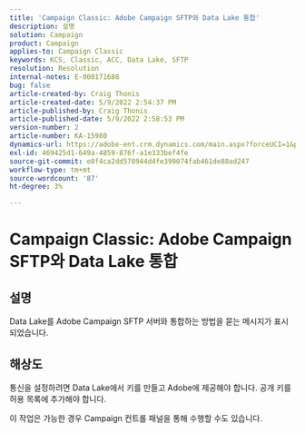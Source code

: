 ```yaml
---
title: 'Campaign Classic: Adobe Campaign SFTP와 Data Lake 통합'
description: 설명
solution: Campaign
product: Campaign
applies-to: Campaign Classic
keywords: KCS, Classic, ACC, Data Lake, SFTP
resolution: Resolution
internal-notes: E-000171688
bug: false
article-created-by: Craig Thonis
article-created-date: 5/9/2022 2:54:37 PM
article-published-by: Craig Thonis
article-published-date: 5/9/2022 2:58:53 PM
version-number: 2
article-number: KA-15980
dynamics-url: https://adobe-ent.crm.dynamics.com/main.aspx?forceUCI=1&pagetype=entityrecord&etn=knowledgearticle&id=537447ec-a7cf-ec11-a7b5-00224809c196
exl-id: 469425d1-649a-4859-876f-a1e333bef4fe
source-git-commit: e8f4ca2dd578944d4fe399074fab461de88ad247
workflow-type: tm+mt
source-wordcount: '87'
ht-degree: 3%

---
```


# Campaign Classic: Adobe Campaign SFTP와 Data Lake 통합

## 설명


Data Lake를 Adobe Campaign SFTP 서버와 통합하는 방법을 묻는 메시지가 표시되었습니다.


## 해상도


통신을 설정하려면 Data Lake에서 키를 만들고 Adobe에 제공해야 합니다. 공개 키를 허용 목록에 추가해야 합니다.



이 작업은 가능한 경우 Campaign 컨트롤 패널을 통해 수행할 수도 있습니다.
